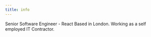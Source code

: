 ```yaml
---
title: info
---
```


Senior Software Engineer - React 
Based in London. Working as a self employed IT Contractor.
